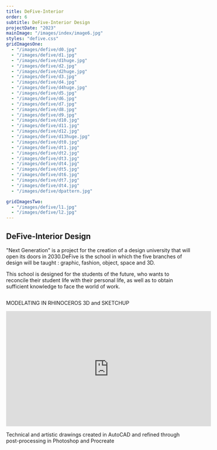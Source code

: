 ```yaml
---
title: DeFive-Interior
order: 6
subtitle: DeFive-Interior Design
projectDate: "2023"
mainImage: "/images/index/image6.jpg"
styles: "defive.css"
gridImagesOne:
  - "/images/defive/d0.jpg"
  - "/images/defive/d1.jpg"
  - "/images/defive/d1huge.jpg"
  - "/images/defive/d2.jpg"
  - "/images/defive/d2huge.jpg"
  - "/images/defive/d3.jpg"
  - "/images/defive/d4.jpg"
  - "/images/defive/d4huge.jpg"
  - "/images/defive/d5.jpg"
  - "/images/defive/d6.jpg"
  - "/images/defive/d7.jpg"
  - "/images/defive/d8.jpg"
  - "/images/defive/d9.jpg"
  - "/images/defive/d10.jpg"
  - "/images/defive/d11.jpg"
  - "/images/defive/d12.jpg"
  - "/images/defive/d13huge.jpg"
  - "/images/defive/dt0.jpg"
  - "/images/defive/dt1.jpg"
  - "/images/defive/dt2.jpg"
  - "/images/defive/dt3.jpg"
  - "/images/defive/dt4.jpg"
  - "/images/defive/dt5.jpg"
  - "/images/defive/dt6.jpg"
  - "/images/defive/dt7.jpg"
  - "/images/defive/dt4.jpg"
  - "/images/defive/dpattern.jpg"

gridImagesTwo:
  - "/images/defive/l1.jpg"
  - "/images/defive/l2.jpg"
---
```

<section class="section">
    <div class="details-container">
        <h1 class="title">DeFive-Interior Design</h1>
        <p class="description">"Next Generation" is a project for the creation of a design university that will open its doors in 2030.DeFive is the school in which the five branches of design will be taught : graphic, fashion, object, space and 3D.</p>
        <p class="description">This school is designed for the students of the future, who wants to reconcile their student life with their personal life, as well as to obtain sufficient knowledge to face the world of work.</p>
    </div>
    <div class="grid container">
        <div class="image-container">
            <img class="img" src="/images/defive/d0.jpg" alt="">
        </div>
        <p class="description">MODELATING IN RHINOCEROS 3D and SKETCHUP</p>
        <div class="image-container">
            <img class="img" src="/images/defive/d1huge.jpg" alt="">
        </div>
        <div class="image-container">
            <img class="img" src="/images/defive/d2huge.jpg" alt="">
        </div>
        <div class="image-container">
            <img class="img" src="/images/defive/d4huge.jpg" alt="">
        </div>
        <div class="image-container">
            <img class="img" src="/images/defive/d13huge.jpg" alt="">
        </div>
        <div class="grid one">
            <div class="image-container">
                <img class="img" src="/images/defive/d3.jpg" alt="">
            </div>
            <div class="image-container">
                <img class="img" src="/images/defive/d5.jpg" alt="">
            </div>
            <div class="image-container">
                <img class="img" src="/images/defive/d6.jpg" alt="">
            </div>
            <div class="image-container">
                <img class="img" src="/images/defive/d7.jpg" alt="">
            </div>
            <div class="image-container">
                <img class="img" src="/images/defive/d8.jpg" alt="">
            </div>
            <div class="image-container">
                <img class="img" src="/images/defive/d9.jpg" alt="">
            </div>
            <div class="image-container">
                <img class="img" src="/images/defive/d10.jpg" alt="">
            </div>
            <div class="image-container">
                <img class="img" src="/images/defive/d11.jpg" alt="">
            </div>
            <div class="image-container">
                <img class="img" src="/images/defive/d12.jpg" alt="">
            </div>
        </div>
        <div class="video">
            <iframe 
                width="560" 
                height="315" 
                src="https://www.youtube.com/embed/21G24VoABbU" 
                title="YouTube video player" 
                frameborder="0" 
                allow="accelerometer; autoplay; clipboard-write; encrypted-media; gyroscope; picture-in-picture" 
                allowfullscreen>
            </iframe>
        </div>
        <p class="description">Technical and artistic drawings created in AutoCAD and refined through post-processing in Photoshop and Procreate</p>
        <div class="grid two">
            <div class="image-container">
                <img class="img" src="/images/defive/l1.jpg" alt="">
            </div>
            <div class="image-container">
                <img class="img" src="/images/defive/l2.jpg" alt="">
            </div>
        </div>
        <div class="grid container">
            <div class="image-container">
                <img class="img" src="/images/defive/dt0.jpg" alt="">
            </div>
            <div class="image-container">
                    <img class="img" src="/images/defive/dt1.jpg" alt="">
            </div>
            <div class="image-container">
                <img class="img" src="/images/defive/dt2.jpg" alt="">
            </div>
            <div class="image-container">
                <img class="img" src="/images/defive/dt3.jpg" alt="">
            </div>
            <div class="image-container">
                <img class="img" src="/images/defive/dt5.jpg" alt="">
            </div>
            <div class="image-container">
                <img class="img" src="/images/defive/dt4.jpg" alt="">
            </div>
            <div class="image-container">
                <img class="img" src="/images/defive/dt7.jpg" alt="">
            </div>
            <div class="image-container">
                <img class="img" src="/images/defive/dt8.jpg" alt="">
            </div>
            <div class="image-container">
                <img class="img" src="/images/defive/dpattern.jpg" alt="">
            </div>
        </div>
    </div>
</section>